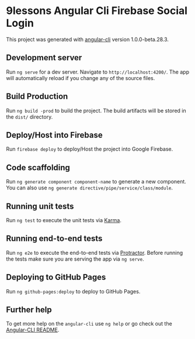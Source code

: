 # 9lessons Angular Cli Firebase Social Login

This project was generated with [angular-cli](https://github.com/angular/angular-cli) version 1.0.0-beta.28.3.


## Development server
Run `ng serve` for a dev server. Navigate to `http://localhost:4200/`. The app will automatically reload if you change any of the source files.


## Build Production

Run `ng build -prod` to build the project. The build artifacts will be stored in the `dist/` directory. 

## Deploy/Host into Firebase

Run `firebase deploy` to deploy/Host the project into Google Firebase. 

## Code scaffolding

Run `ng generate component component-name` to generate a new component. You can also use `ng generate directive/pipe/service/class/module`.

## Running unit tests

Run `ng test` to execute the unit tests via [Karma](https://karma-runner.github.io).

## Running end-to-end tests

Run `ng e2e` to execute the end-to-end tests via [Protractor](http://www.protractortest.org/).
Before running the tests make sure you are serving the app via `ng serve`.

## Deploying to GitHub Pages

Run `ng github-pages:deploy` to deploy to GitHub Pages.

## Further help

To get more help on the `angular-cli` use `ng help` or go check out the [Angular-CLI README](https://github.com/angular/angular-cli/blob/master/README.md).
